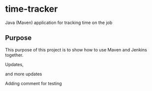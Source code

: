 # time-tracker
Java (Maven) application for tracking time on the job

## Purpose

This purpose of this project is to show how to use Maven and Jenkins together.

Updates, 

and more updates

Adding comment for testing
